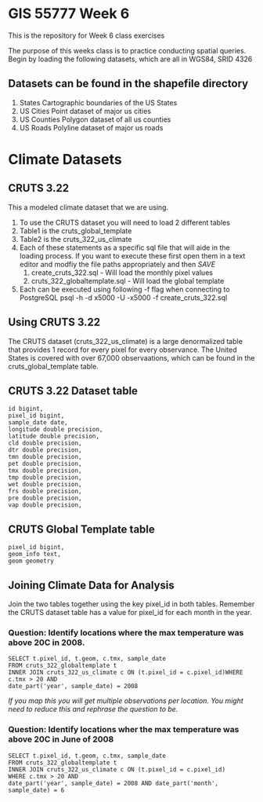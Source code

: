 # GIS 55777 Week 6
This is the repository for Week 6 class exercises

The purpose of this weeks class is to practice conducting spatial queries.
Begin by loading the following datasets, which are all in WGS84, SRID 4326
## Datasets can be found in the shapefile directory
1. States 
Cartographic boundaries of the US States
1. US Cities
Point dataset of major us cities
1. US Counties
Polygon dataset of all us counties
1. US Roads
Polyline dataset of major us roads

# Climate Datasets

## CRUTS 3.22
This a modeled climate dataset that we are using.
1. To use the CRUTS dataset you will need to load 2 different tables
1. Table1 is the cruts_global_template
1. Table2 is the cruts_322_us_climate
1. Each of these statements as a specific sql file that will aide in the loading process. If you want to execute these first open them in a text editor and modfiy the file paths appropriately and then *SAVE*
    1. create_cruts_322.sql - Will load the monthly pixel values
    1. cruts_322_globaltemplate.sql - Will load the global template
1. Each can be executed using following -f flag when connecting to PostgreSQL
psql -h  -d x5000 -U -x5000 -f create_cruts_322.sql

## Using CRUTS 3.22
The CRUTS dataset (cruts_322_us_climate) is a large denormalized table that provides 1 record for every pixel for every observance. The United States is covered with over 67,000 observaations, which can be found in the cruts_global_template table.

## CRUTS 3.22 Dataset table
    id bigint,
    pixel_id bigint,
    sample_date date,
    longitude double precision,
    latitude double precision,
    cld double precision,
    dtr double precision,
    tmn double precision,
    pet double precision,
    tmx double precision,
    tmp double precision,
    wet double precision,
    frs double precision,
    pre double precision,
    vap double precision,

## CRUTS Global Template table
    pixel_id bigint,
    geom_info text,
    geom geometry

## Joining Climate Data for Analysis
Join the two tables together using the key pixel_id in both tables. Remember the CRUTS dataset table has a value for pixel_id for each month in the year. 

### Question: Identify locations where the max temperature was above 20C in 2008. 
    SELECT t.pixel_id, t.geom, c.tmx, sample_date
    FROM cruts_322_globaltemplate t
    INNER JOIN cruts_322_us_climate c ON (t.pixel_id = c.pixel_id)WHERE c.tmx > 20 AND
    date_part('year', sample_date) = 2008

*If you map this you will get multiple observations per location. You might need to reduce this and rephrase the question to be.*

### Question: Identify locations wher the max temperature was above 20C in June of 2008
    SELECT t.pixel_id, t.geom, c.tmx, sample_date
    FROM cruts_322_globaltemplate t
    INNER JOIN cruts_322_us_climate c ON (t.pixel_id = c.pixel_id)
    WHERE c.tmx > 20 AND
    date_part('year', sample_date) = 2008 AND date_part('month', sample_date) = 6



